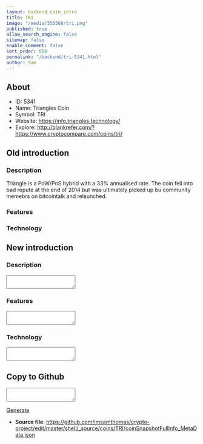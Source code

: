 ```yaml
---
layout: backend_coin_intro
title: TRI
image: "/media/350568/tri.png"
published: true
allow_search_engine: false
sitemap: false
enable_comment: false
sort_order: 658
permalink: "/backend/tri-5341.html"
author: Sam
---
```


## About

- ID: 5341
- Name: Triangles Coin
- Symbol: TRI
- Website: https://info.triangles.technology/
- Explore: http://blankrefer.com/?https://www.cryptocompare.com/coins/tri/


## Old introduction

### Description

<p>Triangle is a PoW/PoS hybrid with a 33% annualised rate. The coin fell into bad repute at the end of 2014 but was ultimately picked up bu community memebrs on bitcointalk and relaunched.</p>

### Features


### Technology




## New introduction


### Description
<textarea id="meta_description" name="description"></textarea>

### Features
<textarea id="meta_features" name="features"></textarea>

### Technology
<textarea id="meta_technology" name="technology"></textarea>


## Copy to Github

<textarea id="coinsnapshotfullinfo_metadata"></textarea>

<a href="#gen" onclick="generateMetaDatJson()">Generate</a>

- **Source file**: <a href="https://github.com/imsamthomas/crypto-project/edit/master/shell/_source/coins/TRI/coinSnapshotFullInfo_MetaData.json">https://github.com/imsamthomas/crypto-project/edit/master/shell/_source/coins/TRI/coinSnapshotFullInfo_MetaData.json</a>

